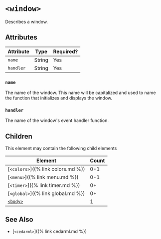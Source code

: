 # `<window>`
Describes a window.

## Attributes

| Attribute  | Type    | Required? |
|------------|---------|-----------|
| `name`     | String  | Yes       |
| `handler`  | String  | Yes       |

### `name`
The name of the window. This name will be capitalized and used to name the
function that initializes and displays the window.

### `handler`
The name of the window's event handler function.

## Children
This element may contain the following child elements

| Element                            | Count |
|------------------------------------|-------|
| [`<colors>`]({% link colors.md %}) | 0-1   |
| [`<menu>`]({% link menu.md %})     | 0-1   |
| [`<timer>`]({% link timer.md %})   | 0+    |
| [`<global>`]({% link global.md %}) | 0+    |
| [`<body>`](#)                      | 1     |

## See Also
- [`<cedarml>`]({% link cedarml.md %})
